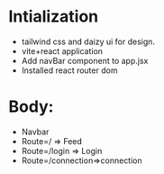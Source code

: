 # Intialization
 - tailwind css and daizy ui for design.
 - vite+react application
 - Add navBar component to app.jsx
 - Installed react router dom



# Body:
 - Navbar
 - Route=/ => Feed
 - Route=/login => Login
 - Route=/connection=>connection